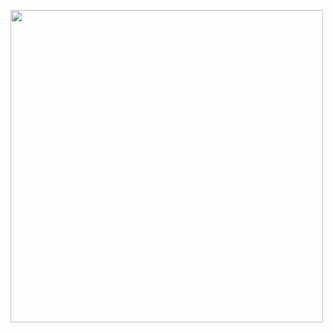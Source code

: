 <html>
<body>
<div>
  <p align="left">
  <a href="https://github.com/sirin-koca">
    <img src="https://skillicons.dev/icons?i=html,css,js,java,python,git,mysql,mongodb,vscode,visualstudio,linux,azure,docker,tensorflow,pytorch" width="500" />
  </a>
</p>
</div>
</body>
</html>











<!----------------------------------------------------------------
[![Sirin's GitHub stats](https://github-readme-stats.vercel.app/api?username=sirin-koca&count_private=true&title_color=FF00FF&show_icons=true")](https://github.com/sirin-koca)
------------------------------------------------------------------

**sirin-koca/sirin-koca** is a ✨ _special_ ✨ repository because its `README.md` (this file) appears on your GitHub profile.

Here are some ideas to get you started:

- 🔭 I’m currently working on a small JavaScript and SQL project
- 🌱 I’m currently learning JS, SQL, NoSQL, DBMS, OOP-
- 🤔 I’m looking for help with JavaFX
- 💬 Ask me about anything
- ⚡ Fun fact: I adore my dog! :D
-->
